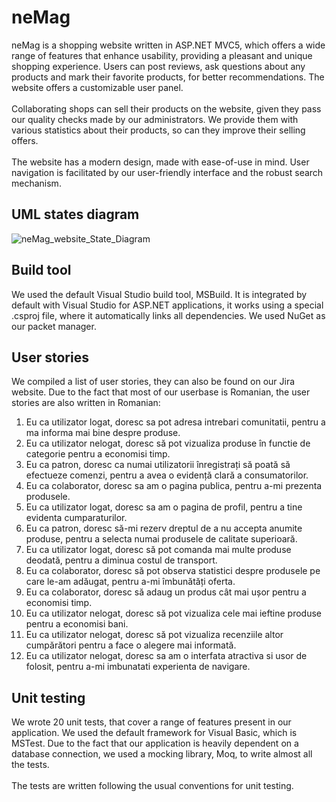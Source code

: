 # neMag
neMag is a shopping website written in ASP.NET MVC5, which offers a wide range of features that enhance usability, providing a pleasant and unique shopping experience. Users can post reviews, ask questions about any products and mark their favorite products, for better recommendations. The website offers a customizable user panel.<br/><br/>
Collaborating shops can sell their products on the website, given they pass our quality checks made by our administrators. We provide them with various statistics about their products, so can they improve their selling offers.<br/><br/>
The website has a modern design, made with ease-of-use in mind. User navigation is facilitated by our user-friendly interface and the robust search mechanism. 

## UML states diagram
![neMag_website_State_Diagram](https://user-images.githubusercontent.com/38582034/121907613-e346e600-cd34-11eb-88c2-4198b81a7a45.png)


## Build tool  
We used the default Visual Studio build tool, MSBuild. It is integrated by default with Visual Studio for ASP.NET applications, it works using a special .csproj file, where it automatically links all dependencies. We used NuGet as our packet manager.

## User stories
We compiled a list of user stories, they can also be found on our Jira website. Due to the fact that most of our userbase is Romanian, the user stories are also written in Romanian:
1. Eu ca utilizator logat, doresc sa pot adresa intrebari comunitatii, pentru a ma informa mai bine despre produse.
2. Eu ca utilizator nelogat, doresc să pot vizualiza produse în functie de categorie pentru a economisi timp.
3. Eu ca patron, doresc ca numai utilizatorii înregistrați să poată să efectueze comenzi, pentru a avea o evidență clară a consumatorilor.
4. Eu ca colaborator, doresc sa am o pagina publica, pentru a-mi prezenta produsele.
5. Eu ca utilizator logat, doresc sa am o pagina de profil, pentru a tine evidenta cumparaturilor.
6. Eu ca patron, doresc să-mi rezerv dreptul de a nu accepta anumite produse, pentru a selecta numai produsele de calitate superioară.
7. Eu ca utilizator logat, doresc să pot comanda mai multe produse deodată, pentru a diminua costul de transport.
8. Eu ca colaborator, doresc să pot observa statistici despre produsele pe care le-am adăugat, pentru a-mi îmbunătăți oferta.
9. Eu ca colaborator, doresc să adaug un produs cât mai ușor pentru a economisi timp.
10. Eu ca utilizator nelogat, doresc să pot vizualiza cele mai ieftine produse pentru a economisi bani.
11. Eu ca utilizator nelogat, doresc să pot vizualiza recenziile altor cumpărători pentru a face o alegere mai informată.
12. Eu ca utilizator nelogat, doresc sa am o interfata atractiva si usor de folosit, pentru a-mi imbunatati experienta de navigare.


## Unit testing
We wrote 20 unit tests, that cover a range of features present in our application. We used the default framework for Visual Basic, which is MSTest. Due to the fact that our application is heavily dependent on a database connection, we used a mocking library, Moq, to write almost all the tests. <br/><br/>
The tests are written following the usual conventions for unit testing.
